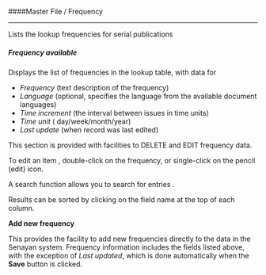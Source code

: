 ####Master File / Frequency
<hr>

Lists the lookup frequencies for serial publications

##### Frequency available

Displays the list of frequencies in the lookup table, with data for 

- *Frequency* (text description of the frequency)
- *Language* (optional, specifies the language from the available document languages)
- *Time increment* (the interval between issues in time units)
- *Time unit* ( day/week/month/year)
- *Last update* (when record was last edited)

This section is provided with facilities to DELETE  and EDIT frequency data.

To edit an item , double-click on the frequency, or single-click on the pencil (edit) icon.

A search function allows you to search for entries .

Results can be sorted by clicking on the field name at the top of each column. 



**Add new frequency**

This provides the facility to add new frequencies directly to the data in the Senayan system. Frequency information includes the fields listed above, with the exception of *Last updated*, which is done automatically when the **Save** button is clicked.